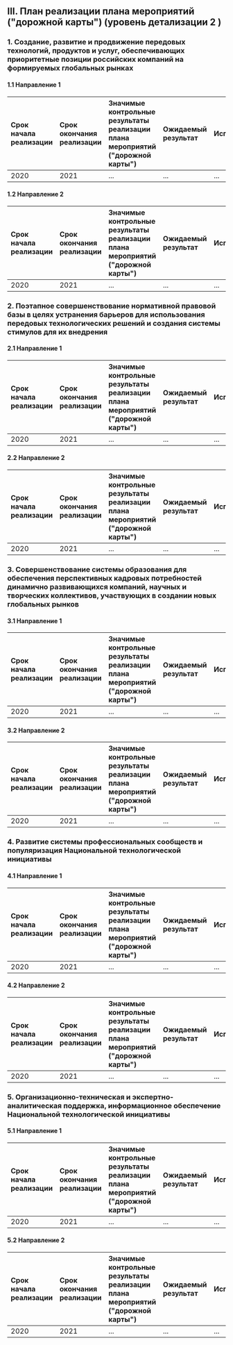 ## III. План реализации плана мероприятий ("дорожной карты") (уровень детализации 2 )

### 1. Создание, развитие и продвижение передовых технологий, продуктов и услуг, обеспечивающих приоритетные позиции российских компаний на формируемых глобальных рынках

#### 1.1 Направление 1

Срок начала реализации| Срок окончания реализации | Значимые контрольные результаты реализации плана мероприятий ("дорожной карты") | Ожидаемый результат | Исполнители
:-- | :-- | :-- | :-- | :-- 
2020 | 2021 | ... | ... | ... 

#### 1.2 Направление 2

Срок начала реализации| Срок окончания реализации | Значимые контрольные результаты реализации плана мероприятий ("дорожной карты") | Ожидаемый результат | Исполнители
:-- | :-- | :-- | :-- | :-- 
2020 | 2021 | ... | ... | ... 

### 2. Поэтапное совершенствование нормативной правовой базы в целях устранения барьеров для использования передовых технологических решений и создания системы стимулов для их внедрения

#### 2.1 Направление 1

Срок начала реализации| Срок окончания реализации | Значимые контрольные результаты реализации плана мероприятий ("дорожной карты") | Ожидаемый результат | Исполнители
:-- | :-- | :-- | :-- | :-- 
2020 | 2021 | ... | ... | ... 

#### 2.2 Направление 2

Срок начала реализации| Срок окончания реализации | Значимые контрольные результаты реализации плана мероприятий ("дорожной карты") | Ожидаемый результат | Исполнители
:-- | :-- | :-- | :-- | :-- 
2020 | 2021 | ... | ... | ... 

### 3. Совершенствование системы образования для обеспечения перспективных кадровых потребностей динамично развивающихся компаний, научных и творческих коллективов, участвующих в создании новых глобальных рынков

#### 3.1 Направление 1

Срок начала реализации| Срок окончания реализации | Значимые контрольные результаты реализации плана мероприятий ("дорожной карты") | Ожидаемый результат | Исполнители
:-- | :-- | :-- | :-- | :-- 
2020 | 2021 | ... | ... | ... 

#### 3.2 Направление 2

Срок начала реализации| Срок окончания реализации | Значимые контрольные результаты реализации плана мероприятий ("дорожной карты") | Ожидаемый результат | Исполнители
:-- | :-- | :-- | :-- | :-- 
2020 | 2021 | ... | ... | ... 

### 4. Развитие системы профессиональных сообществ и популяризация Национальной технологической инициативы

#### 4.1 Направление 1

Срок начала реализации| Срок окончания реализации | Значимые контрольные результаты реализации плана мероприятий ("дорожной карты") | Ожидаемый результат | Исполнители
:-- | :-- | :-- | :-- | :-- 
2020 | 2021 | ... | ... | ... 

#### 4.2 Направление 2

Срок начала реализации| Срок окончания реализации | Значимые контрольные результаты реализации плана мероприятий ("дорожной карты") | Ожидаемый результат | Исполнители
:-- | :-- | :-- | :-- | :-- 
2020 | 2021 | ... | ... | ... 

### 5. Организационно-техническая и экспертно-аналитическая поддержка, информационное обеспечение Национальной технологической инициативы

#### 5.1 Направление 1

Срок начала реализации| Срок окончания реализации | Значимые контрольные результаты реализации плана мероприятий ("дорожной карты") | Ожидаемый результат | Исполнители
:-- | :-- | :-- | :-- | :-- 
2020 | 2021 | ... | ... | ... 

#### 5.2 Направление 2

Срок начала реализации| Срок окончания реализации | Значимые контрольные результаты реализации плана мероприятий ("дорожной карты") | Ожидаемый результат | Исполнители
:-- | :-- | :-- | :-- | :-- 
2020 | 2021 | ... | ... | ... 